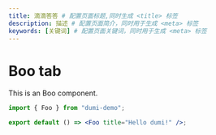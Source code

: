 ```yaml
---
title: 滴滴答答 # 配置页面标题,同时生成 <title> 标签
description: 描述 # 配置页面简介，同时用于生成 <meta> 标签
keywords: [关键词] # 配置页面关键词，同时用于生成 <meta> 标签
---
```


# Boo tab

This is an Boo component.

```jsx
import { Foo } from "dumi-demo";

export default () => <Foo title="Hello dumi!" />;
```
